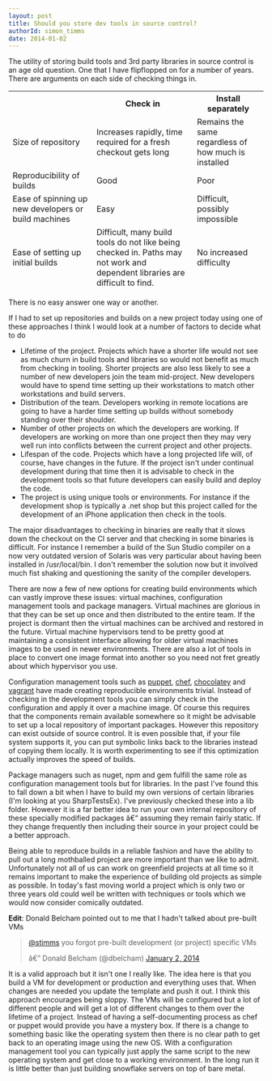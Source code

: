 ```yaml
---
layout: post
title: Should you store dev tools in source control?
authorId: simon_timms
date: 2014-01-02
---
```


The utility of storing build tools and 3rd party libraries in source control is an age old question. One that I have flipflopped on for a number of years. There are arguments on each side of checking things in.

<table><thead><tr><th></th><th>Check in</th><th>Install separately</th></tr></thead><thead><tr><td>Size of repository</td><td>Increases rapidly, time required for a fresh checkout gets long</td><td>Remains the same regardless of how much is installed</td></tr><tr><td>Reproducibility of builds</td><td>Good</td><td>Poor</td></tr><tr><td>Ease of spinning up new developers or build machines</td><td>Easy</td><td>Difficult, possibly impossible</td></tr><tr><td>Ease of setting up initial builds</td><td>Difficult, many build tools do not like being checked in. Paths may not work and dependent libraries are difficult to find.</td><td>No increased difficulty</td></tr></thead></table>There is no easy answer one way or another.

If I had to set up repositories and builds on a new project today using one of these approaches I think I would look at a number of factors to decide what to do

- Lifetime of the project. Projects which have a shorter life would not see as much churn in build tools and libraries so would not benefit as much from checking in tooling. Shorter projects are also less likely to see a number of new developers join the team mid-project. New developers would have to spend time setting up their workstations to match other workstations and build servers.
- Distribution of the team. Developers working in remote locations are going to have a harder time setting up builds without somebody standing over their shoulder.
- Number of other projects on which the developers are working. If developers are working on more than one project then they may very well run into conflicts between the current project and other projects.
- Lifespan of the code. Projects which have a long projected life will, of course, have changes in the future. If the project isn't under continual development during that time then it is advisable to check in the development tools so that future developers can easily build and deploy the code.
- The project is using unique tools or environments. For instance if the development shop is typically a .net shop but this project called for the development of an iPhone application then check in the tools.

The major disadvantages to checking in binaries are really that it slows down the checkout on the CI server and that checking in some binaries is difficult. For instance I remember a build of the Sun Studio compiler on a now very outdated version of Solaris was very particular about having been installed in /usr/local/bin. I don't remember the solution now but it involved much fist shaking and questioning the sanity of the compiler developers.

There are now a few of new options for creating build environments which can vastly improve these issues: virtual machines, configuration management tools and package managers. Virtual machines are glorious in that they can be set up once and then distributed to the entire team. If the project is dormant then the virtual machines can be archived and restored in the future. Virtual machine hypervisors tend to be pretty good at maintaining a consistent interface allowing for older virtual machines images to be used in newer environments. There are also a lot of tools in place to convert one image format into another so you need not fret greatly about which hypervisor you use.

Configuration management tools such as [puppet](http://puppetlabs.com/), [chef](http://www.getchef.com/chef/), [chocolatey](http://chocolatey.org/) and [vagrant](http://vagrantup.com) have made creating reproducible environments trivial. Instead of checking in the development tools you can simply check in the configuration and apply it over a machine image. Of course this requires that the components remain available somewhere so it might be advisable to set up a local repository of important packages. However this repository can exist outside of source control. It is even possible that, if your file system supports it, you can put symbolic links back to the libraries instead of copying them locally. It is worth experimenting to see if this optimization actually improves the speed of builds.

Package managers such as nuget, npm and gem fulfill the same role as configuration management tools but for libraries. In the past I've found this to fall down a bit when I have to build my own versions of certain libraries (I'm looking at you SharpTestsEx). I've previously checked these into a lib folder. However it is a far better idea to run your own internal repository of these specially modified packages â€“ assuming they remain fairly static. If they change frequently then including their source in your project could be a better approach.

Being able to reproduce builds in a reliable fashion and have the ability to pull out a long mothballed project are more important than we like to admit. Unfortunately not all of us can work on greenfield projects at all time so it remains important to make the experience of building old projects as simple as possible. In today's fast moving world a project which is only two or three years old could well be written with techniques or tools which we would now consider comically outdated.

**Edit**: Donald Belcham pointed out to me that I hadn't talked about pre-built VMs

> [@stimms](https://twitter.com/stimms) you forgot pre-built development (or project) specific VMs
> 
> â€” Donald Belcham (@dbelcham) [January 2, 2014](https://twitter.com/dbelcham/status/418784127609892864)

<script async="" charset="utf-8" src="//platform.twitter.com/widgets.js"></script>

It is a valid approach but it isn't one I really like. The idea here is that you build a VM for development or production and everything uses that. When changes are needed you update the template and push it out. I think this approach encourages being sloppy. The VMs will be configured but a lot of different people and will get a lot of different changes to them over the lifetime of a project. Instead of having a self-documenting process as chef or puppet would provide you have a mystery box. If there is a change to something basic like the operating system then there is no clear path to get back to an operating image using the new OS. With a configuration management tool you can typically just apply the same script to the new operating system and get close to a working environment. In the long run it is little better than just building snowflake servers on top of bare metal.



